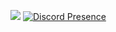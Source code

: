 ![](https://komarev.com/ghpvc/?username=xMertt)
[![Discord Presence](https://lanyard-profile-readme.vercel.app/api/587610942356062258?hideDiscrim=true)](https://discord.com/users/587610942356062258)

